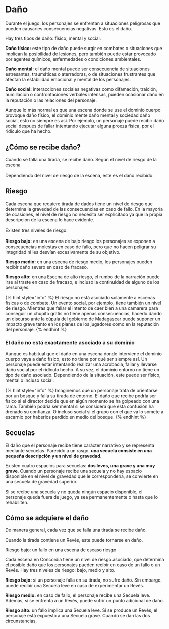 # Daño

Durante el juego, los personajes se enfrentan a situaciones peligrosas que pueden causarles consecuencias negativas. Esto es el daño.

Hay tres tipos de daño: físico, mental y social.

**Daño físico:** este tipo de daño puede surgir en combates o situaciones que implican la posibilidad de lesiones, pero también puede estar provocado por agentes químicos, enfermedades o condiciones ambientales.

**Daño mental:** el daño mental puede ser consecuencia de situaciones estresantes, traumáticas o aterradoras, o de situaciones frustrantes que afectan la estabilidad emocional y mental de los personajes.

**Daño social:** interacciones sociales negativas como difamación, traición, humillación o confrontaciones verbales intensas, pueden ocasionar daño en la reputación o las relaciones del personaje.

Aunque lo más normal es que una escena donde se use el dominio cuerpo provoque daño físico, el dominio mente daño mental y sociedad daño social, esto no siempre es así. Por ejemplo, un personaje puede recibir daño social después de fallar intentando ejecutar alguna proeza física, por el ridículo que ha hecho.

## ¿Cómo se recibe daño?

Cuando se falla una tirada, se recibe daño. Según el nivel de riesgo de la escena\
\
Dependiendo del nivel de riesgo de la escena, este es el daño recibido:

## Riesgo

Cada escena que requiere tirada de dados tiene un nivel de riesgo que determina la gravedad de las consecuencias en caso de fallo. En la mayoría de ocasiones, el nivel de riesgo no necesita ser explicitado ya que la propia descripción de la escena lo hace evidente.\
\
Existen tres niveles de riesgo:\
\
**Riesgo bajo:** en una escena de bajo riesgo los personajes se exponen a consecuencias molestas en caso de fallo, pero que no hacen peligrar su integridad ni les desvían excesivamente de su objetivo.

**Riesgo medio:** en una escena de riesgo medio, los personajes pueden recibir daño severo en caso de fracaso.

**Riesgo alto:** en una Escena de alto riesgo, el rumbo de la narración puede irse al traste en caso de fracaso, e incluso la continuidad de alguno de los personajes.

{% hint style="info" %}
El riesgo no está asociado solamente a escenas físicas o de combate. Un evento social, por ejemplo, tiene también un nivel de riesgo. Mientras que fallar el intento de caer bien a una camarera para conseguir un chupito gratis no tiene apenas consecuencias, hacerlo dando un discurso ante la cúpula del gobierno de Madagascar puede suponer un impacto grave tanto en los planes de los jugadores como en la reputación del personaje.
{% endhint %}

### El daño no está exactamente asociado a su dominio

Aunque es habitual que el daño en una escena donde interviene el dominio cuerpo vaya a daño físico, esto no tiene por qué ser siempre así. Un personaje puede estar intentando realizar una acrobacia, fallar y llevarse daño social por el ridículo hecho. A su vez, el dominio entorno no tiene un tipo de daño asociado. Dependiendo de la situación, este puede ser físico, mental o incluso social.

{% hint style="info" %}
Imaginemos que un personaje trata de orientarse por un bosque y falla su tirada de entorno. El daño que recibe podría ser físico si el director decide que en algún momento se ha golpeado con una rama. También podría ser mental si se considera que esta confusión ha drenado su confianza. O incluso social si el grupo con el que va lo somete a escarnio por haberlos perdido en medio del bosque.
{% endhint %}

## Secuelas

El daño que el personaje recibe tiene carácter narrativo y se representa mediante secuelas. Parecido a un rasgo, **una secuela consiste en una pequeña descripción y un nivel de gravedad**.

Existen cuatro espacios para secuelas: **dos leves, una grave y una muy grave**. Cuando un personaje recibe una secuela y no hay espacio disponible en el nivel de gravedad que le correspondería, se convierte en una secuela de gravedad superior.

Si se recibe una secuela y no queda ningún espacio disponible, el personaje queda fuera de juego, ya sea permanentemente o hasta que lo rehabiliten.

## Cómo se adquiere el daño

De manera general, cada vez que se falla una tirada se recibe daño.

Cuando la tirada contiene un Revés, este puede tornarse en daño.

Riesgo bajo: un fallo en una escena de escaso riesgo&#x20;



Cada escena en Concordia tiene un nivel de riesgo asociado, que determina el posible daño que los personajes pueden recibir en caso de un fallo o un Revés. Hay tres niveles de riesgo: bajo, medio y alto.

**Riesgo bajo:** si un personaje falla en su tirada, no sufre daño. Sin embargo, puede recibir una Secuela leve en caso de experimentar un Revés.

**Riesgo medio:** en caso de fallo, el personaje recibe una Secuela leve. Además, si se enfrenta a un Revés, puede sufrir un punto adicional de daño.

**Riesgo alto:** un fallo implica una Secuela leve. Si se produce un Revés, el personaje está expuesto a una Secuela grave. Cuando se dan las dos circunstancias,&#x20;

